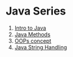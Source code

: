 # Java Series

1. [Intro to Java](./01_Intro_Java.md)
2. [Java Methods](./02_Java_Methods.md)
3. [OOPs concept](./03_OOPs.md)
4. [Java String Handling](./04_Java_String_Handling.md)
 
